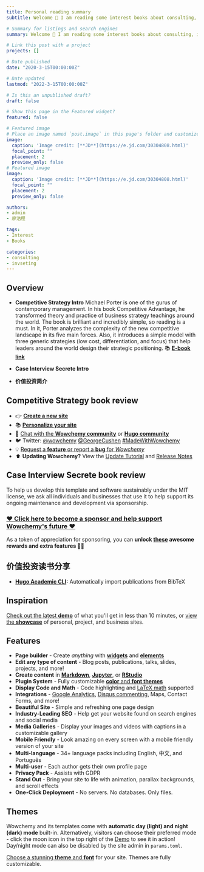 ```yaml
---
title: Personal reading summary
subtitle: Welcome 👋 I am reading some interest books about consulting, internet,and investment. Here I will post some personal summary and book review.

# Summary for listings and search engines
summary: Welcome 👋 I am reading some interest books about consulting, internet,and investment. Here I will post some personal summary and book review.

# Link this post with a project
projects: []

# Date published
date: "2020-3-15T00:00:00Z"

# Date updated
lastmod: "2022-3-15T00:00:00Z"

# Is this an unpublished draft?
draft: false

# Show this page in the Featured widget?
featured: false

# Featured image
# Place an image named `post.image` in this page's folder and customize its options here.
image:
  caption: 'Image credit: [**JD**](https://e.jd.com/30304808.html)'
  focal_point: ""
  placement: 2
  preview_only: false
# Featured image
image:
  caption: 'Image credit: [**JD**](https://e.jd.com/30304808.html)'
  focal_point: ""
  placement: 2
  preview_only: false

authors:
- admin
- 廖浩程

tags:
- Interest
- Books

categories:
- consulting
- invseting
---
```


## Overview
- **Competitive Strategy Intro**
  Michael Porter is one of the gurus of contemporary management. In his book Competitive Advantage, he transformed theory and practice of business strategy teachings around the world. The book is brilliant and incredibly simple, so reading is a must. In it, Porter analyzes the complexity of the new competitive landscape in its five main forces. Also, it introduces a simple model with three generic strategies (low cost, differentiation, and focus) that help leaders around the world design their strategic positioning.
 📚 [**E-book link**](https://www.amazon.com/Competitive-Strategy-Techniques-Industries-Competitors-ebook/dp/B001CB34J0)
- **Case Interview Secrete Intro**

- **价值投资简介**
   


## Competitive Strategy book review

- 👉 [**Create a new site**](https://wowchemy.com/templates/)
- 📚 [**Personalize your site**](https://wowchemy.com/docs/)
- 💬 [Chat with the **Wowchemy community**](https://discord.gg/z8wNYzb) or [**Hugo community**](https://discourse.gohugo.io)
- 🐦 Twitter: [@wowchemy](https://twitter.com/wowchemy) [@GeorgeCushen](https://twitter.com/GeorgeCushen) [#MadeWithWowchemy](https://twitter.com/search?q=(%23MadeWithWowchemy%20OR%20%23MadeWithAcademic)&src=typed_query)
- 💡 [Request a **feature** or report a **bug** for _Wowchemy_](https://github.com/wowchemy/wowchemy-hugo-modules/issues)
- ⬆️ **Updating Wowchemy?** View the [Update Tutorial](https://wowchemy.com/docs/hugo-tutorials/update/) and [Release Notes](https://wowchemy.com/updates/)

## Case Interview Secrete book review

To help us develop this template and software sustainably under the MIT license, we ask all individuals and businesses that use it to help support its ongoing maintenance and development via sponsorship.

### [❤️ Click here to become a sponsor and help support Wowchemy's future ❤️](https://wowchemy.com/plans/)

As a token of appreciation for sponsoring, you can **unlock [these](https://wowchemy.com/plans/) awesome rewards and extra features 🦄✨**

## 价值投资读书分享

* **[Hugo Academic CLI](https://github.com/wowchemy/hugo-academic-cli):** Automatically import publications from BibTeX

## Inspiration

[Check out the latest **demo**](https://academic-demo.netlify.com/) of what you'll get in less than 10 minutes, or [view the **showcase**](https://wowchemy.com/user-stories/) of personal, project, and business sites.

## Features

- **Page builder** - Create *anything* with [**widgets**](https://wowchemy.com/docs/page-builder/) and [**elements**](https://wowchemy.com/docs/content/writing-markdown-latex/)
- **Edit any type of content** - Blog posts, publications, talks, slides, projects, and more!
- **Create content** in [**Markdown**](https://wowchemy.com/docs/content/writing-markdown-latex/), [**Jupyter**](https://wowchemy.com/docs/import/jupyter/), or [**RStudio**](https://wowchemy.com/docs/install-locally/)
- **Plugin System** - Fully customizable [**color** and **font themes**](https://wowchemy.com/docs/customization/)
- **Display Code and Math** - Code highlighting and [LaTeX math](https://en.wikibooks.org/wiki/LaTeX/Mathematics) supported
- **Integrations** - [Google Analytics](https://analytics.google.com), [Disqus commenting](https://disqus.com), Maps, Contact Forms, and more!
- **Beautiful Site** - Simple and refreshing one page design
- **Industry-Leading SEO** - Help get your website found on search engines and social media
- **Media Galleries** - Display your images and videos with captions in a customizable gallery
- **Mobile Friendly** - Look amazing on every screen with a mobile friendly version of your site
- **Multi-language** - 34+ language packs including English, 中文, and Português
- **Multi-user** - Each author gets their own profile page
- **Privacy Pack** - Assists with GDPR
- **Stand Out** - Bring your site to life with animation, parallax backgrounds, and scroll effects
- **One-Click Deployment** - No servers. No databases. Only files.

## Themes

Wowchemy and its templates come with **automatic day (light) and night (dark) mode** built-in. Alternatively, visitors can choose their preferred mode - click the moon icon in the top right of the [Demo](https://academic-demo.netlify.com/) to see it in action! Day/night mode can also be disabled by the site admin in `params.toml`.

[Choose a stunning **theme** and **font**](https://wowchemy.com/docs/customization) for your site. Themes are fully customizable.


